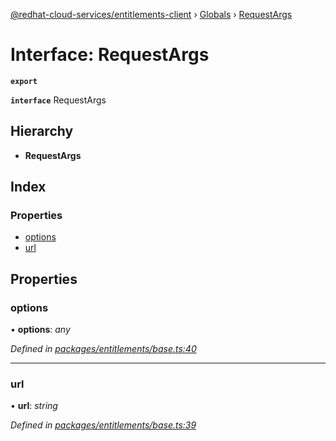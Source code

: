 [@redhat-cloud-services/entitlements-client](../README.md) › [Globals](../globals.md) › [RequestArgs](requestargs.md)

# Interface: RequestArgs

**`export`** 

**`interface`** RequestArgs

## Hierarchy

* **RequestArgs**

## Index

### Properties

* [options](requestargs.md#options)
* [url](requestargs.md#url)

## Properties

###  options

• **options**: *any*

*Defined in [packages/entitlements/base.ts:40](https://github.com/fhlavac/javascript-clients/blob/master/packages/entitlements/base.ts#L40)*

___

###  url

• **url**: *string*

*Defined in [packages/entitlements/base.ts:39](https://github.com/fhlavac/javascript-clients/blob/master/packages/entitlements/base.ts#L39)*
